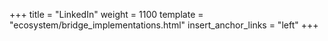 +++
title = "LinkedIn"
weight = 1100
template = "ecosystem/bridge_implementations.html"
insert_anchor_links = "left"
+++
